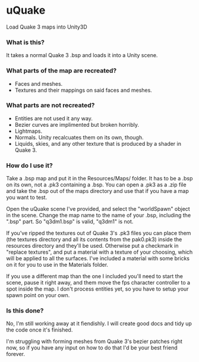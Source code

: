 # uQuake

Load Quake 3 maps into Unity3D

### What is this?

It takes a normal Quake 3 .bsp and loads it into a Unity scene.

### What parts of the map are recreated?

- Faces and meshes.
- Textures and their mappings on said faces and meshes.

### What parts are not recreated?

- Entities are not used it any way.
- Bezier curves are implimented but broken horribly.
- Lightmaps.
- Normals.  Unity recalcuates them on its own, though.
- Liquids, skies, and any other texture that is produced by a shader in Quake 3.

### How do I use it?

Take a .bsp map and put it in the Resources/Maps/ folder.  It has to be a .bsp on its own, not a .pk3 containing a .bsp.  You can open a .pk3 as a .zip file and take the .bsp out of the maps directory and use that if you have a map you want to test.

Open the uQuake scene I've provided, and select the "worldSpawn" object in the scene.  Change the map name to the name of your .bsp, including the ".bsp" part.  So "q3dm1.bsp" is valid, "q3dm1" is not.

If you've ripped the textures out of Quake 3's .pk3 files you can place them (the textures directory and all its contents from the pak0.pk3) inside the resources directory and they'll be used.  Otherwise put a checkmark in "replace textures", and put a material with a texture of your choosing, which will be applied to all the surfaces.  I've included a material with some bricks on it for you to use in the Materials folder.

If you use a different map than the one I included you'll need to start the scene, pause it right away, and them move the fps character controller to a spot inside the map.  I don't process entities yet, so you have to setup your spawn point on your own.

### Is this done?

No, I'm still working away at it fiendishly.  I will create good docs and tidy up the code once it's finished.

I'm struggling with forming meshes from Quake 3's bezier patches right now, so if you have any input on how to do that I'd be your best friend forever.
